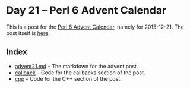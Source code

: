 # Day 21 – Perl 6 Advent Calendar

This is a post for the [Perl 6 Advent
Calendar](https://perl6advent.wordpress.com/), namely for 2015-12-21. The post
itself is [here](https://perl6advent.wordpress.com/2015/12/21/).

## Index

* [advent21.md](advent21.md) – The markdown for the advent post.
* [callback](callback) – Code for the callbacks section of the post.
* [cpp](cpp) – Code for the C++ section of the post.
